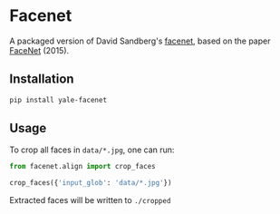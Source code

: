 # Facenet

A packaged version of David Sandberg's [facenet](https://github.com/davidsandberg/facenet/blob/master/LICENSE.md), based on the paper [FaceNet](https://arxiv.org/abs/1503.03832) (2015).

## Installation

```bash
pip install yale-facenet
```

## Usage

To crop all faces in `data/*.jpg`, one can run:

```python
from facenet.align import crop_faces

crop_faces({'input_glob': 'data/*.jpg'})
```

Extracted faces will be written to `./cropped`